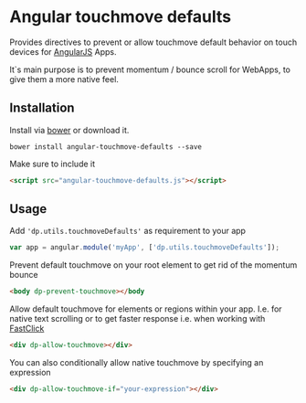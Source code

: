 # Angular touchmove defaults

Provides directives to prevent or allow touchmove default behavior on touch devices for [AngularJS](https://angularjs.org/) Apps.

It`s main purpose is to prevent momentum / bounce scroll for WebApps, to give them a more native feel.

## Installation
Install via [bower](http://bower.io/) or download it.

    bower install angular-touchmove-defaults --save
    
Make sure to include it 
```html
<script src="angular-touchmove-defaults.js"></script>
```

## Usage
Add `'dp.utils.touchmoveDefaults'` as requirement to your app
```javascript
var app = angular.module('myApp', ['dp.utils.touchmoveDefaults']);
```

Prevent default touchmove on your root element to get rid of the momentum bounce
```html
<body dp-prevent-touchmove></body
````

Allow default touchmove for elements or regions within your app. 
I.e. for native text scrolling or to get faster response i.e. when working with [FastClick](https://github.com/ftlabs/fastclick)
```html
<div dp-allow-touchmove></div>
````

You can also conditionally allow native touchmove by specifying an expression
```html
<div dp-allow-touchmove-if="your-expression"></div>
```
